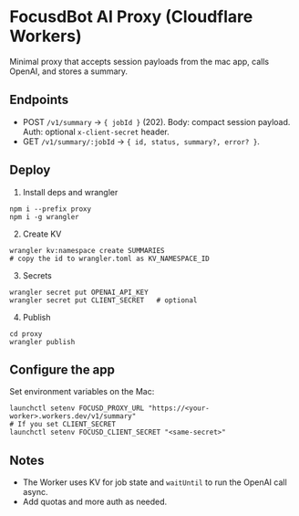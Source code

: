 # FocusdBot AI Proxy (Cloudflare Workers)

Minimal proxy that accepts session payloads from the mac app, calls OpenAI, and stores a summary.

## Endpoints

- POST `/v1/summary` → `{ jobId }` (202). Body: compact session payload. Auth: optional `x-client-secret` header.
- GET `/v1/summary/:jobId` → `{ id, status, summary?, error? }`.

## Deploy

1. Install deps and wrangler

```
npm i --prefix proxy
npm i -g wrangler
```

2. Create KV

```
wrangler kv:namespace create SUMMARIES
# copy the id to wrangler.toml as KV_NAMESPACE_ID
```

3. Secrets

```
wrangler secret put OPENAI_API_KEY
wrangler secret put CLIENT_SECRET   # optional
```

4. Publish

```
cd proxy
wrangler publish
```

## Configure the app

Set environment variables on the Mac:

```
launchctl setenv FOCUSD_PROXY_URL "https://<your-worker>.workers.dev/v1/summary"
# If you set CLIENT_SECRET
launchctl setenv FOCUSD_CLIENT_SECRET "<same-secret>"
```

## Notes

- The Worker uses KV for job state and `waitUntil` to run the OpenAI call async.
- Add quotas and more auth as needed.


